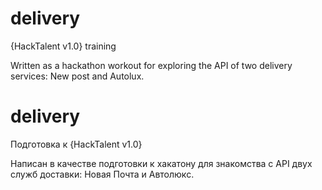 # delivery
{HackTalent v1.0} training

Written as a hackathon workout for exploring the API of two delivery services: New post and Autolux.


# delivery
Подготовка к {HackTalent v1.0}

Написан в качестве подготовки к хакатону для знакомства с API двух служб доставки: Новая Почта и Автолюкс.
